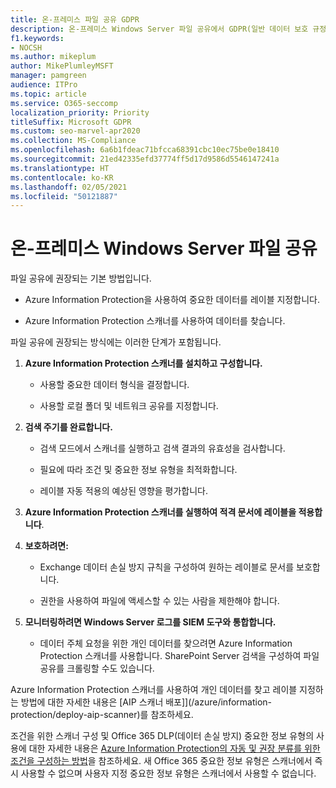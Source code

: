 ```yaml
---
title: 온-프레미스 파일 공유 GDPR
description: 온-프레미스 Windows Server 파일 공유에서 GDPR(일반 데이터 보호 규정) 요구 사항을 해결하는 방법을 알아봅니다.
f1.keywords:
- NOCSH
ms.author: mikeplum
author: MikePlumleyMSFT
manager: pamgreen
audience: ITPro
ms.topic: article
ms.service: O365-seccomp
localization_priority: Priority
titleSuffix: Microsoft GDPR
ms.custom: seo-marvel-apr2020
ms.collection: MS-Compliance
ms.openlocfilehash: 6a6b1fdeac71bfcca68391cbc10ec75be0e18410
ms.sourcegitcommit: 21ed42335efd37774ff5d17d9586d5546147241a
ms.translationtype: HT
ms.contentlocale: ko-KR
ms.lasthandoff: 02/05/2021
ms.locfileid: "50121887"
---
```

# <a name="gdpr-for-on-premises-windows-server-file-shares"></a>온-프레미스 Windows Server 파일 공유

파일 공유에 권장되는 기본 방법입니다.

-   Azure Information Protection을 사용하여 중요한 데이터를 레이블 지정합니다.

-   Azure Information Protection 스캐너를 사용하여 데이터를 찾습니다.

파일 공유에 권장되는 방식에는 이러한 단계가 포함됩니다.

1.  **Azure Information Protection 스캐너를 설치하고 구성합니다.**

    -   사용할 중요한 데이터 형식을 결정합니다.

    -   사용할 로컬 폴더 및 네트워크 공유를 지정합니다.

2.  **검색 주기를 완료합니다.**

    -   검색 모드에서 스캐너를 실행하고 검색 결과의 유효성을 검사합니다.

    -   필요에 따라 조건 및 중요한 정보 유형을 최적화합니다.

    -   레이블 자동 적용의 예상된 영향을 평가합니다.

3.  **Azure Information Protection 스캐너를 실행하여 적격 문서에 레이블을 적용합니다**.

4.  **보호하려면:**

    -   Exchange 데이터 손실 방지 규칙을 구성하여 원하는 레이블로 문서를 보호합니다.

    -   권한을 사용하여 파일에 액세스할 수 있는 사람을 제한해야 합니다.

5.  **모니터링하려면 Windows Server 로그를 SIEM 도구와 통합합니다.**

    -   데이터 주체 요청을 위한 개인 데이터를 찾으려면 Azure Information Protection 스캐너를 사용합니다. SharePoint Server 검색을 구성하여 파일 공유를 크롤링할 수도 있습니다.

Azure Information Protection 스캐너를 사용하여 개인 데이터를 찾고 레이블 지정하는 방법에 대한 자세한 내용은 [AIP 스캐너 배포]](/azure/information-protection/deploy-aip-scanner)를 참조하세요.

조건을 위한 스캐너 구성 및 Office 365 DLP(데이터 손실 방지) 중요한 정보 유형의 사용에 대한 자세한 내용은 [Azure Information Protection의 자동 및 권장 분류를 위한 조건을 구성하는 방법](/information-protection/deploy-use/configure-policy-classification)을 참조하세요. 새 Office 365 중요한 정보 유형은 스캐너에서 즉시 사용할 수 없으며 사용자 지정 중요한 정보 유형은 스캐너에서 사용할 수 없습니다.
